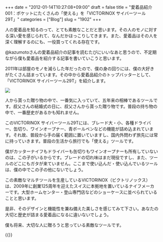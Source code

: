 +++
date = "2012-01-14T10:27:08+09:00"
draft = false
title = "愛着品紹介 001：ポケットにたくさんの「使える」を「VICTORINOX サイバーツール29T」"
categories = ["Blog"]
slug = "1902"
+++

人の愛着品を知るのって、とても素敵なことだと思います。その人のモノに対する深い愛を感じられて、なんだかほっこりしてきます。また、愛着品はその人を深く理解するのにも、一役買ってくれる存在です。

@kazumotoさんの愛着品紹介の記事を読むたびにいいなあと思うので、不定期ながら僕も愛着品を紹介する記事を書いていこうと思います。

2011年は部屋のモノを減らした年だったので、僕の身の回りには、僕の大好きがたくさん詰まっています。その中から愛着品紹介のトップバッターとして、「VICTORINOX サイバーツール29T」を紹介します。

![](/images/2012/01/1902_1.jpg)

人から貰った贈り物の中で、一番気に入っていて、五年来の相棒であるツールです。叔父さんの結婚式の日に、叔父さんから貰った贈り物です。普段の持ち物の中で、一番歴史があるかも知れません。

このVICTORINOX サイバーツール29Tには、ブレード大・小、各種ドライバー、缶切り、ワインオープナー、青ボールペンなどの機能が詰め込まれています。それ故、普段から手の届く範囲に置いていますし、国内外問わず旅先には常に持っていきます。普段の生活から旅行でも「使える」ツールです。

僕がカッターナイフもドライバーも缶切りもワインオープナーも所有していないのは、この子がいるからです。ブレードの切れ味はまだ現役ですし、また、ツールのどこにもガタが来ていません。ここまで使い込んだ・使い込んでいるツールは、僕の中でこの子の他にないでしょう。

この素敵なマルチツールを生産しているVICTORINOX（ビクトリノックス）は、2009年に創業125周年を迎えたスイスに本拠地を置いているナイフメーカーです。大型ホームセンター・登山専門店などのショーケースに並べられていることと思います。

是非、そのデザインと機能性を兼ね備えた美しさを感じてみて下さい。あなたの大切と歴史が詰まる愛着品になるに違いないでしょう。

僕も将来、大切な人に贈ろうと思っている素敵なツールです。

{{<amazon id="B00DUBHBZI" title="【国内正規流通品】BOSE QuietComfort20i ノイズキャンセリング・ヘッドホン（インイヤータイプ）" src="http://ecx.images-amazon.com/images/I/41ilke1iqbL._SL160_.jpg">}}
